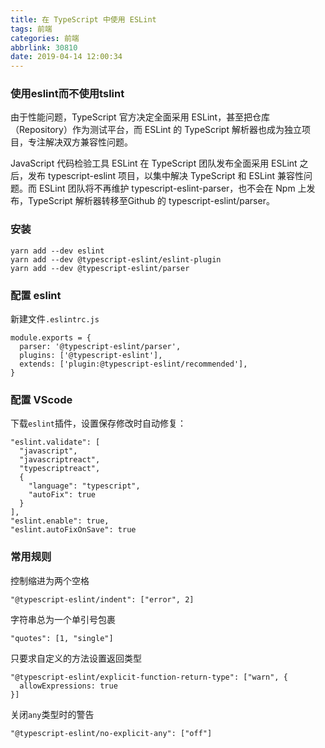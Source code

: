 ```yaml
---
title: 在 TypeScript 中使用 ESLint
tags: 前端
categories: 前端
abbrlink: 30810
date: 2019-04-14 12:00:34
---
```

### 使用eslint而不使用tslint
由于性能问题，TypeScript 官方决定全面采用 ESLint，甚至把仓库（Repository）作为测试平台，而 ESLint 的 TypeScript 解析器也成为独立项目，专注解决双方兼容性问题。

JavaScript 代码检验工具 ESLint 在 TypeScript 团队发布全面采用 ESLint 之后，发布 typescript-eslint 项目，以集中解决 TypeScript 和 ESLint 兼容性问题。而 ESLint 团队将不再维护 typescript-eslint-parser，也不会在 Npm 上发布，TypeScript 解析器转移至Github 的 typescript-eslint/parser。
<!-- more -->
### 安装
```
yarn add --dev eslint
yarn add --dev @typescript-eslint/eslint-plugin
yarn add --dev @typescript-eslint/parser
```
### 配置 eslint
新建文件`.eslintrc.js`

```
module.exports = {
  parser: '@typescript-eslint/parser',
  plugins: ['@typescript-eslint'],
  extends: ['plugin:@typescript-eslint/recommended'],
}
```

### 配置 VScode
下载`eslint`插件，设置保存修改时自动修复：

```
"eslint.validate": [
  "javascript",
  "javascriptreact",
  "typescriptreact",
  {
    "language": "typescript",
    "autoFix": true
  }
],
"eslint.enable": true,
"eslint.autoFixOnSave": true
```
### 常用规则
控制缩进为两个空格

```
"@typescript-eslint/indent": ["error", 2]
```
字符串总为一个单引号包裹

```
"quotes": [1, "single"]
```
只要求自定义的方法设置返回类型

```
"@typescript-eslint/explicit-function-return-type": ["warn", {
  allowExpressions: true
}]
```
关闭`any`类型时的警告

```
"@typescript-eslint/no-explicit-any": ["off"]
```

